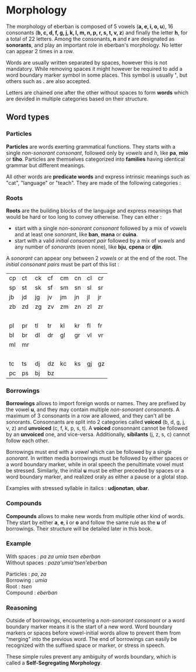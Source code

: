 # Morphology

The morphology of eberban is composed of 5 vowels (__a, e, i, o, u__), 16
consonants (__b, c, d, f, g, j, k, l, m, n, p, r, s, t, v, z__) and finally
the letter __h__, for a total of 22 letters. Among the consonants, __n__ and
__r__ are designated as __sonorants__, and play an important role in eberban's
morphology. No letter can appear 2 times in a row.

Words are usually written separated by spaces, however this is not mandatory.
While removing spaces it might however be required to add a word boundary
marker symbol in some places. This symbol is usually __'__, but others such as
__.__ are also accepted.

Letters are chained one after the other without spaces to form __words__ which
are devided in multiple categories based on their structure.

## Word types

### Particles

__Particles__ are words exerting grammatical functions. They starts with a
single _non-sonorant consonant_, followed only by _vowels_ and _h_, like __pa__,
__mio__ or __tiho__. Particles are themselves categorized into __families__
having identical grammar but different meanings.

All other words are __predicate words__ and express intrinsic meanings such as
"cat", "language" or "teach". They are made of the following categories :

### Roots

__Roots__ are the building blocks of the language and express meanings that
would be hard or too long to convey otherwise. They can either :

- start with a single _non-sonorant consonant_ followed by a mix of _vowels_ and
  at least one _sonorant_, like __ban__, __mana__ or __cuina__.
- start with a valid _initial consonant pair_ followed by a mix of _vowels_ and
  any number of _sonorants_ (even none), like __bju__, __cpena__ or __djin__.
  
A _sonorant_ can appear ony between 2 _vowels_ or at the end of the root.
The _initial consonant pairs_ must be part of this list :

|     |     |     |     |     |     |     |        |
| --- | --- | --- | --- | --- | --- | --- | ------ |
| cp  | ct  | ck  | cf  | cm  | cn  | cl  | cr     |
| sp  | st  | sk  | sf  | sm  | sn  | sl  | sr     |
| jb  | jd  | jg  | jv  | jm  | jn  | jl  | jr     |
| zb  | zd  | zg  | zv  | zm  | zn  | zl  | zr     |
|     |     |     |     |     |     |     | &nbsp; |
| pl  | pr  | tl  | tr  | kl  | kr  | fl  | fr     |
| bl  | br  | dl  | dr  | gl  | gr  | vl  | vr     |
| ml  | mr  |     |     |     |     |     |        |
|     |     |     |     |     |     |     | &nbsp; |
| tc  | ts  | dj  | dz  | kc  | ks  | gj  | gz     |
| pc  | ps  | bj  | bz  |

### Borrowings

__Borrowings__ allows to import foreign words or names. They are prefixed by
the vowel __u__, and they may contain multiple _non-sonorant consonants_. A
maximum of 3 consonants in a row are allowed, and they can't all be sonorants.
Consonnants are split into 2 categories called __voiced__ (b, d, g, j, v, z) and
__unvoiced__ (c, f, k, p, s, t). A __voiced__ consonnant cannot be followed by
an __unvoiced__ one, and vice-versa. Additionally, __sibilants__ (j, z, s, c)
cannot follow each other.

Borrowings must end with a _vowel_ which can be followed by a single _sonorant_.
In written media borrowings must be followed by either spaces or a word boundary
marker, while in oral speech the penultimate vowel must be stressed.
Similarly, the initial __u__ must be either preceded by spaces or a word
boundary marker, and realized oraly as either a pause or a glotal stop.

Examples with stressed syllable in italics : __udjon*a*tan__, __*u*bar__.

### Compounds

__Compounds__ allows to make new words from multiple other kind of words.
They start by either __a__, __e__, __i__ or __o__ and follow the same rule as
the __u__ of borrowings. Their structure will be detailed later in this book.

### Example

With spaces : _pa za umia tsen eberban_  
Without spaces : _paza'umia'tsen'eberban_

Particles : _pa_, _za_  
Borrowing : _umia_  
Root : _tsen_  
Compound : _eberban_

### Reasoning

Outside of borrowings, encountering a _non-sonorant consonant_ or a word
boundary marker means it is the start of a new word. Word boundary markers or
spaces before vowel-initial words allow to prevent them from "merging" into
the previous word. The end of borrowings can easily be recognized with the
suffixed space or marker, or stress in speech.

These simple rules prevent any ambiguity of words boundary, which is called a
__Self-Segregating Morphology__.